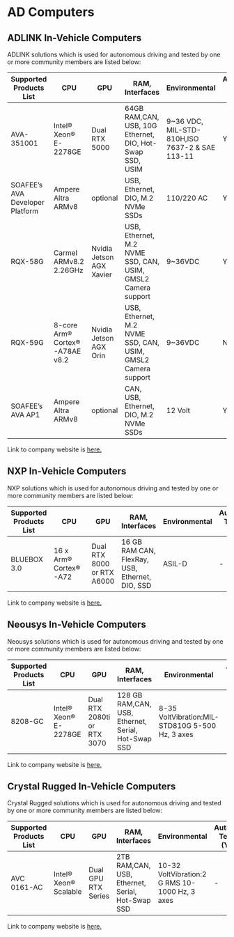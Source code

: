 # AD Computers

## **ADLINK In-Vehicle Computers**

ADLINK solutions which is used for autonomous driving and tested by one or more community members are listed below:

  <!-- cspell: ignore Altra BLUEBOX  -->

| Supported Products List         | CPU                            | GPU                      | RAM, Interfaces                                              | Environmental                                  | Autoware Tested (Y/N) |
| ------------------------------- | ------------------------------ | ------------------------ | ------------------------------------------------------------ | ---------------------------------------------- | --------------------- |
| AVA-351001                      | Intel® Xeon® E-2278GE          | Dual RTX 5000            | 64GB RAM,CAN, USB, 10G Ethernet, DIO, Hot-Swap SSD, USIM     | 9~36 VDC, MIL-STD-810H,ISO 7637-2 & SAE 113-11 | Y                     |
| SOAFEE’s AVA Developer Platform | Ampere Altra ARMv8             | optional                 | USB, Ethernet, DIO, M.2 NVMe SSDs                            | 110/220 AC                                     | Y                     |
| RQX-58G                         | Carmel ARMv8.2 2.26GHz         | Nvidia Jetson AGX Xavier | USB, Ethernet, M.2 NVME SSD, CAN, USIM, GMSL2 Camera support | 9~36VDC                                        | Y                     |
| RQX-59G                         | 8-core Arm® Cortex®-A78AE v8.2 | Nvidia Jetson AGX Orin   | USB, Ethernet, M.2 NVME SSD, CAN, USIM, GMSL2 Camera support | 9~36VDC                                        | N                     |
| SOAFEE’s AVA AP1                | Ampere Altra ARMv8             | optional                 | CAN, USB, Ethernet, DIO, M.2 NVMe SSDs                       | 12 Volt                                        | Y                     |

Link to company website is [here.](https://www.adlinktech.com/en/Connected-Autonomous-Vehicle-Solutions)

## **NXP In-Vehicle Computers**

NXP solutions which is used for autonomous driving and tested by one or more community members are listed below:

| Supported Products List | CPU                   | GPU                        | RAM, Interfaces                                 | Environmental | Autoware Tested (Y/N) |
| ----------------------- | --------------------- | -------------------------- | ----------------------------------------------- | ------------- | --------------------- |
| BLUEBOX 3.0             | 16 x Arm® Cortex®-A72 | Dual RTX 8000 or RTX A6000 | 16 GB RAM CAN, FlexRay, USB, Ethernet, DIO, SSD | ASIL-D        | -                     |

Link to company website is [here.](https://www.nxp.com/design/designs/bluebox-3-0-automotive-high-performance-compute-ahpc-development-platform:BlueBox)

## **Neousys In-Vehicle Computers**

Neousys solutions which is used for autonomous driving and tested by one or more community members are listed below:

| Supported Products List | CPU                   | GPU                         | RAM, Interfaces                                     | Environmental                                   | Autoware Tested (Y/N) |
| ----------------------- | --------------------- | --------------------------- | --------------------------------------------------- | ----------------------------------------------- | --------------------- |
| 8208-GC                 | Intel® Xeon® E-2278GE | Dual RTX 2080ti or RTX 3070 | 128 GB RAM,CAN, USB, Ethernet, Serial, Hot-Swap SSD | 8-35 VoltVibration:MIL-STD810G 5-500 Hz, 3 axes | -                     |

Link to company website is [here.](http://bit.ly/neousys8208GC)

## **Crystal Rugged In-Vehicle Computers**

Crystal Rugged solutions which is used for autonomous driving and tested by one or more community members are listed below:

| Supported Products List | CPU                   | GPU                 | RAM, Interfaces                                  | Environmental                                  | Autoware Tested (Y/N) |
| ----------------------- | --------------------- | ------------------- | ------------------------------------------------ | ---------------------------------------------- | --------------------- |
| AVC 0161-AC             | Intel® Xeon® Scalable | Dual GPU RTX Series | 2TB RAM,CAN, USB, Ethernet, Serial, Hot-Swap SSD | 10-32 VoltVibration:2 G RMS 10-1000 Hz, 3 axes | -                     |

Link to company website is [here.](https://www.crystalrugged.com/product/AVC0161-Ai-Autonomy-Solution/)

